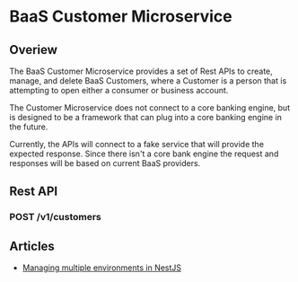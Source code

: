 # BaaS Customer Microservice

## Overiew
The BaaS Customer Microservice provides a set of Rest APIs to create,
manage, and delete BaaS Customers, where a Customer is a person that 
is attempting to open either a consumer or business account.

The Customer Microservice does not connect to a core banking engine,
but is designed to be a framework that can plug into a core banking
engine in the future.

Currently, the APIs will connect to a fake service that will provide 
the expected response. Since there isn't a core bank engine the request
and responses will be based on current BaaS providers.

## Rest API

### POST /v1/customers

## Articles
- [Managing multiple environments in NestJS](https://dev.to/pitops/managing-multiple-environments-in-n)

